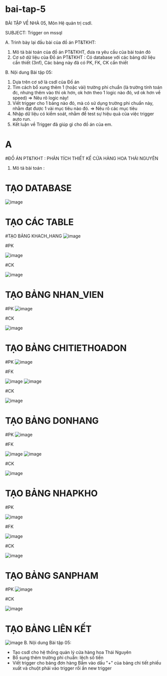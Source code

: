 # bai-tap-5
BÀI TẬP VỀ NHÀ 05, Môn Hệ quản trị csdl.

SUBJECT: Trigger on mssql

A. Trình bày lại đầu bài của đồ án PT&TKHT:
1. Mô tả bài toán của đồ án PT&TKHT, 
   đưa ra yêu cầu của bài toán đó
2. Cơ sở dữ liệu của Đồ án PT&TKHT :
   Có database với các bảng dữ liệu cần thiết (3nf),
   Các bảng này đã có PK, FK, CK cần thiết
 
B. Nội dung Bài tập 05:
1. Dựa trên cơ sở là csdl của Đồ án
2. Tìm cách bổ xung thêm 1 (hoặc vài) trường phi chuẩn
   (là trường tính toán đc, nhưng thêm vào thì ok hơn,
    ok hơn theo 1 logic nào đó, vd ok hơn về speed)
   => Nêu rõ logic này!
3. Viết trigger cho 1 bảng nào đó, 
   mà có sử dụng trường phi chuẩn này,
   nhằm đạt được 1 vài mục tiêu nào đó.
   => Nêu rõ các mục tiêu 
4. Nhập dữ liệu có kiểm soát, 
   nhằm để test sự hiệu quả của việc trigger auto run.
5. Kết luận về Trigger đã giúp gì cho đồ án của em.

# A
#ĐỒ ÁN PT&TKHT : PHÂN TÍCH THIẾT KẾ CỬA HÀNG HOA THÁI NGUYÊN
1. Mô tả bài toán :
  # TẠO DATABASE
  ![image](https://github.com/user-attachments/assets/764b9b91-5e5e-4b6b-a78c-d9b3f998a065)
# TẠO CÁC TABLE
#TẠO BẢNG KHACH_HANG 
![image](https://github.com/user-attachments/assets/a155e38f-d181-4dbe-b43a-0f9c5f209969)

#PK

![image](https://github.com/user-attachments/assets/b6589d06-b8f4-46b2-a439-65db23f4431c)

#CK

![image](https://github.com/user-attachments/assets/d9fca847-9888-4321-b231-2e923e7894d0)

# TẠO BẢNG NHAN_VIEN
#PK
![image](https://github.com/user-attachments/assets/f0e8b839-0368-47ec-b8ba-05cde4449288)

#CK

![image](https://github.com/user-attachments/assets/ded797c0-a18e-45e7-b4ea-f373d5e13462)

# TẠO BẢNG CHITIETHOADON
#PK
![image](https://github.com/user-attachments/assets/ae512807-942b-45f9-8e00-539d5161e334)

#FK

![image](https://github.com/user-attachments/assets/26b8d3d5-b911-4df1-bf6e-917418dcaa71)
![image](https://github.com/user-attachments/assets/365e3f83-3d0b-4df4-abff-897624567e71)

#CK

![image](https://github.com/user-attachments/assets/245c76d1-e11e-4329-853d-3faca317f050)

# TẠO BẢNG DONHANG
#PK
![image](https://github.com/user-attachments/assets/15547254-2512-455a-bfa3-d7360c25df6b)

#FK

![image](https://github.com/user-attachments/assets/8e2ea6dc-8187-40ce-aab7-324ca01a7e74)
![image](https://github.com/user-attachments/assets/3310907a-4d4b-411a-84dc-8bce7ffd56ec)

#CK

![image](https://github.com/user-attachments/assets/8c05dd26-292b-4830-bc29-5959b129cd4a)

# TẠO BẢNG NHAPKHO
#PK

![image](https://github.com/user-attachments/assets/482519c3-d043-4769-a675-50f3df592853)

#FK

![image](https://github.com/user-attachments/assets/7f956a51-bc06-4872-806f-aedbc776ce2b)

#CK

![image](https://github.com/user-attachments/assets/e1741a8e-fbf6-45ad-8f38-26152a151f62)

# TẠO BẢNG SANPHAM
#PK
![image](https://github.com/user-attachments/assets/2768e8bd-a9fa-489d-a5be-40be007a964d)

#CK

![image](https://github.com/user-attachments/assets/76105dde-f3d3-4775-a564-11beaff93e48)

# TẠO BẢNG LIÊN KẾT 
![image](https://github.com/user-attachments/assets/c7e0034e-aa51-4eb6-a915-6dac47280ce8)
B. Nội dung Bài tập 05:

- Tạo csdl cho hệ thống quản lý cửa hàng hoa Thái Nguyên
- Bổ sung thêm trường phi chuẩn: lệch số tiền
- Viết trigger cho bảng đơn hàng
  Bấm vào dấu "+" của bảng chi tiết phiếu xuất và chuột phải vào trigger rồi ấn new trigger



